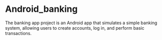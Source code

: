 # Android_banking
The banking app project is an Android app that simulates a simple banking system, allowing users to create accounts, log in, and perform basic transactions.
